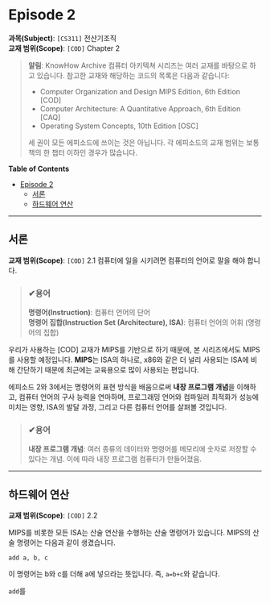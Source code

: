 # Episode 2

**과목(Subject)**: `[CS311]` 전산기조직  
**교재 범위(Scope)**: `[COD]` Chapter 2

> **알림**: KnowHow Archive 컴퓨터 아키텍쳐 시리즈는 여러 교재를 바탕으로 하고 있습니다. 참고한 교재와 해당하는 코드의 목록은 다음과 같습니다:
> * Computer Organization and Design MIPS Edition, 6th Edition [COD]
> * Computer Architecture: A Quantitative Approach, 6th Edition [CAQ]
> * Operating System Concepts, 10th Edition [OSC]  
>
> 세 권이 모든 에피소드에 쓰이는 것은 아닙니다. 각 에피소드의 교재 범위는 보통 책의 한 챕터 이하인 경우가 많습니다.

**Table of Contents**
- [Episode 2](#episode-2)
  - [서론](#서론)
  - [하드웨어 연산](#하드웨어-연산)

___  

## 서론
**교재 범위(Scope)**: `[COD]` 2.1
컴퓨터에 일을 시키려면 컴퓨터의 언어로 말을 해야 합니다.
> ###  ✔용어
> **명령어(Instruction)**: 컴퓨터 언어의 단어  
> **명령어 집합(Instruction Set (Architecture), ISA)**: 컴퓨터 언어의 어휘 (명령어의 집합)

우리가 사용하는 [COD] 교재가 MIPS를 기반으로 하기 때문에, 본 시리즈에서도 MIPS를 사용할 예정입니다. **MIPS**는 ISA의 하나로, x86와 같은 더 널리 사용되는 ISA에 비해 간단하기 때문에 최근에는 교육용으로 많이 사용되는 편입니다.  

에피소드 2와 3에서는 명령어의 표현 방식을 배움으로써 **내장 프로그램 개념**을 이해하고, 컴퓨터 언어의 구사 능력을 연마하며, 프로그래밍 언어와 컴파일러 최적화가 성능에 미치는 영향, ISA의 발달 과정, 그리고 다른 컴퓨터 언어를 살펴볼 것입니다.

> ### ✔용어
> **내장 프로그램 개념**: 여러 종류의 데이터와 명령어를 메모리에 숫자로 저장할 수 있다는 개념. 이에 따라 내장 프로그램 컴퓨터가 만들어졌음.

___  

## 하드웨어 연산 
**교재 범위(Scope)**: `[COD]` 2.2

MIPS를 비롯한 모든 ISA는 산술 연산을 수행하는 산술 명령어가 있습니다. MIPS의 산술 명령어는 다음과 같이 생겼습니다.

```
add a, b, c   
```
이 명령어는 b와 c를 더해 a에 넣으라는 뜻입니다. 즉, `a=b+c`와 같습니다.

`add`를 